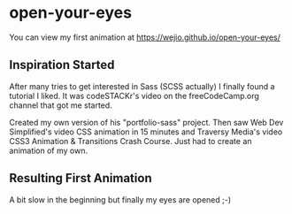 # open-your-eyes

You can view my first animation at https://wejio.github.io/open-your-eyes/

## Inspiration Started
After many tries to get interested in Sass (SCSS actually) I finally found a tutorial I liked. It was codeSTACKr's video on the freeCodeCamp.org
 channel that got me started.
 
Created my own version of his "portfolio-sass" project. Then saw Web Dev Simplified's video CSS animation in 15 minutes and Traversy Media's video CSS3 Animation & Transitions Crash Course. Just had to create an animation of my own.

## Resulting First Animation
A bit slow in the beginning but finally my eyes are opened ;-)


